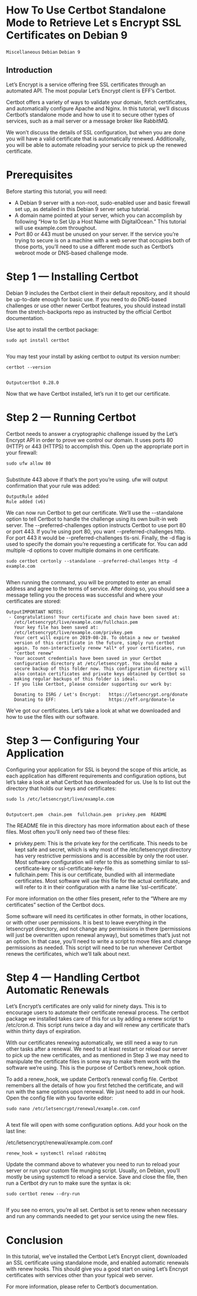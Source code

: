 # How To Use Certbot Standalone Mode to Retrieve Let s Encrypt SSL Certificates on Debian 9

```Miscellaneous``` ```Debian``` ```Debian 9```

## Introduction


Let’s Encrypt is a service offering free SSL certificates through an automated API. The most popular Let’s Encrypt client is EFF’s Certbot.


Certbot offers a variety of ways to validate your domain, fetch certificates, and automatically configure Apache and Nginx. In this tutorial, we’ll discuss Certbot’s standalone mode and how to use it to secure other types of services, such as a mail server or a message broker like RabbitMQ.


We won’t discuss the details of SSL configuration, but when you are done you will have a valid certificate that is automatically renewed. Additionally, you will be able to automate reloading your service to pick up the renewed certificate.


# Prerequisites


Before starting this tutorial, you will need:


- A Debian 9 server with a non-root, sudo-enabled user and basic firewall set up, as detailed in this Debian 9 server setup tutorial.
- A domain name pointed at your server, which you can accomplish by following “How to Set Up a Host Name with DigitalOcean.” This tutorial will use example.com throughout.
- Port 80 or 443 must be unused on your server. If the service you’re trying to secure is on a machine with a web server that occupies both of those ports, you’ll need to use a different mode such as Certbot’s webroot mode or DNS-based challenge mode.

# Step 1 — Installing Certbot


Debian 9 includes the Certbot client in their default repository, and it should be up-to-date enough for basic use. If you need to do DNS-based challenges or use other newer Certbot features, you should instead install from the stretch-backports repo as instructed by the official Certbot documentation.


Use apt to install the certbot package:


```
sudo apt install certbot


```


You may test your install by asking certbot to output its version number:


```
certbot --version


```


```
Outputcertbot 0.28.0

```


Now that we have Certbot installed, let’s run it to get our certificate.


# Step 2 — Running Certbot


Certbot needs to answer a cryptographic challenge issued by the Let’s Encrypt API in order to prove we control our domain. It uses ports 80 (HTTP) or 443 (HTTPS) to accomplish this. Open up the appropriate port in your firewall:


```
sudo ufw allow 80


```


Substitute 443 above if that’s the port you’re using. ufw will output confirmation that your rule was added:


```
OutputRule added
Rule added (v6)

```


We can now run Certbot to get our certificate. We’ll use the --standalone option to tell Certbot to handle the challenge using its own built-in web server. The --preferred-challenges option instructs Certbot to use port 80 or port 443. If you’re using port 80, you want --preferred-challenges http. For port 443 it would be --preferred-challenges tls-sni. Finally, the -d flag is used to specify the domain you’re requesting a certificate for. You can add multiple -d options to cover multiple domains in one certificate.


```
sudo certbot certonly --standalone --preferred-challenges http -d example.com


```


When running the command, you will be prompted to enter an email address and agree to the terms of service. After doing so, you should see a message telling you the process was successful and where your certificates are stored:


```
OutputIMPORTANT NOTES:
 - Congratulations! Your certificate and chain have been saved at:
   /etc/letsencrypt/live/example.com/fullchain.pem
   Your key file has been saved at:
   /etc/letsencrypt/live/example.com/privkey.pem
   Your cert will expire on 2019-08-28. To obtain a new or tweaked
   version of this certificate in the future, simply run certbot
   again. To non-interactively renew *all* of your certificates, run
   "certbot renew"
 - Your account credentials have been saved in your Certbot
   configuration directory at /etc/letsencrypt. You should make a
   secure backup of this folder now. This configuration directory will
   also contain certificates and private keys obtained by Certbot so
   making regular backups of this folder is ideal.
 - If you like Certbot, please consider supporting our work by:

   Donating to ISRG / Let's Encrypt:   https://letsencrypt.org/donate
   Donating to EFF:                    https://eff.org/donate-le

```


We’ve got our certificates. Let’s take a look at what we downloaded and how to use the files with our software.


# Step 3 — Configuring Your Application


Configuring your application for SSL is beyond the scope of this article, as each application has different requirements and configuration options, but let’s take a look at what Certbot has downloaded for us. Use ls to list out the directory that holds our keys and certificates:


```
sudo ls /etc/letsencrypt/live/example.com


```


```
Outputcert.pem  chain.pem  fullchain.pem  privkey.pem  README

```


The README file in this directory has more information about each of these files. Most often you’ll only need two of these files:


- privkey.pem: This is the private key for the certificate. This needs to be kept safe and secret, which is why most of the /etc/letsencrypt directory has very restrictive permissions and is accessible by only the root user. Most software configuration will refer to this as something similar to ssl-certificate-key or ssl-certificate-key-file.
- fullchain.pem: This is our certificate, bundled with all intermediate certificates. Most software will use this file for the actual certificate, and will refer to it in their configuration with a name like ‘ssl-certificate’.

For more information on the other files present, refer to the “Where are my certificates” section of the Certbot docs.


Some software will need its certificates in other formats, in other locations, or with other user permissions. It is best to leave everything in the letsencrypt directory, and not change any permissions in there (permissions will just be overwritten upon renewal anyway), but sometimes that’s just not an option. In that case, you’ll need to write a script to move files and change permissions as needed. This script will need to be run whenever Certbot renews the certificates, which we’ll talk about next.


# Step 4 — Handling Certbot Automatic Renewals


Let’s Encrypt’s certificates are only valid for ninety days. This is to encourage users to automate their certificate renewal process. The certbot package we installed takes care of this for us by adding a renew script to /etc/cron.d. This script runs twice a day and will renew any certificate that’s within thirty days of expiration.


With our certificates renewing automatically, we still need a way to run other tasks after a renewal. We need to at least restart or reload our server to pick up the new certificates, and as mentioned in Step 3 we may need to manipulate the certificate files in some way to make them work with the software we’re using. This is the purpose of Certbot’s renew_hook option.


To add a renew_hook, we update Certbot’s renewal config file. Certbot remembers all the details of how you first fetched the certificate, and will run with the same options upon renewal. We just need to add in our hook. Open the config file with you favorite editor:


```
sudo nano /etc/letsencrypt/renewal/example.com.conf


```


A text file will open with some configuration options. Add your hook on the last line:


/etc/letsencrypt/renewal/example.com.conf
```
renew_hook = systemctl reload rabbitmq

```


Update the command above to whatever you need to run to reload your server or run your custom file munging script. Usually, on Debian, you’ll mostly be using systemctl to reload a service. Save and close the file, then run a Certbot dry run to make sure the syntax is ok:


```
sudo certbot renew --dry-run


```


If you see no errors, you’re all set. Certbot is set to renew when necessary and run any commands needed to get your service using the new files.


# Conclusion


In this tutorial, we’ve installed the Certbot Let’s Encrypt client, downloaded an SSL certificate using standalone mode, and enabled automatic renewals with renew hooks. This should give you a good start on using Let’s Encrypt certificates with services other than your typical web server.


For more information, please refer to Certbot’s documentation.


